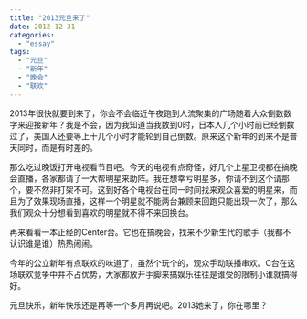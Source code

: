 ```yaml
---
title: "2013元旦来了"
date: 2012-12-31
categories: 
  - "essay"
tags: 
  - "元旦"
  - "新年"
  - "晚会"
  - "联欢"
---
```


2013年很快就要到来了，你会不会临近午夜跑到人流聚集的广场随着大众倒数数字来迎接新年？我是不会，因为我知道当我数到0时，日本人几个小时前已经倒数过了，美国人还要等上十几个小时才能轮到自己倒数。原来这个新年的到来不是普天同时，而是有时差的。

那么吃过晚饭打开电视看节目吧。今天的电视有点奇怪，好几个上星卫视都在搞晚会直播，各家都请了一大帮明星来助阵。我在想幸亏明星多，你请不到这个请那个，要不然非打架不可。这到好各个电视台在同一时间找来观众喜爱的明星来，而且为了效果现场直播，这样一个明星就不能两台兼顾来回跑只能出现一次了，那么我们观众十分想看到喜欢的明星就不得不来回换台。

再来看看一本正经的Center台。它也在搞晚会，找来不少新生代的歌手（我都不认识谁是谁）热热闹闹。

今年的公立新年有点联欢的味道了，虽然个玩个的，观众手动联播串欢。C台在这场联欢竞争中并不占优势，大家都放开手脚来搞娱乐往往是谁受的限制小谁就搞得好。

元旦快乐，新年快乐还是再等一个多月再说吧。2013她来了，你在哪里？
